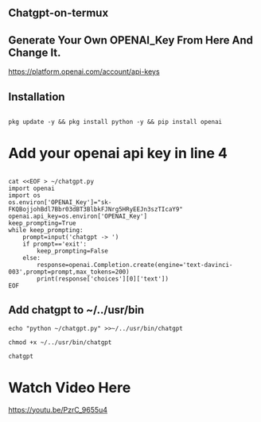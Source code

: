 ## Chatgpt-on-termux

## Generate Your Own OPENAI_Key From Here And Change It.

https://platform.openai.com/account/api-keys

## Installation

```

pkg update -y && pkg install python -y && pip install openai

```

# Add your openai api key in line 4
 
```

cat <<EOF > ~/chatgpt.py
import openai
import os
os.environ['OPENAI_Key']="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"
openai.api_key=os.environ['OPENAI_Key']
keep_prompting=True
while keep_prompting:
    prompt=input('chatgpt -> ')
    if prompt=='exit':
        keep_prompting=False
    else:
        response=openai.Completion.create(engine='text-davinci-003',prompt=prompt,max_tokens=200)
        print(response['choices'][0]['text'])
EOF

```

## Add chatgpt to ~/../usr/bin

```
echo "python ~/chatgpt.py" >>~/../usr/bin/chatgpt
 
chmod +x ~/../usr/bin/chatgpt
 
chatgpt

```

# Watch Video Here

https://youtu.be/PzrC_9655u4
